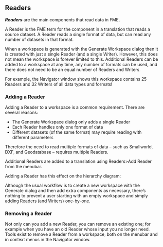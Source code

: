 ## Readers ##
***Readers*** are the main components that read data in FME.

A Reader is the FME term for the component in a translation that reads a source dataset. A Reader reads a single format of data, but can read any number of datasets in that format.

When a workspace is generated with the Generate Workspace dialog then it is created with just a single Reader (and a single Writer). However, this does not mean the workspace is forever limited to this. Additional Readers can be added to a workspace at any time, any number of formats can be used, and there does not need to be an equal number of Readers and Writers.

For example, the Navigator window shows this workspace contains 25 Readers and 32 Writers of all data types and formats!


### Adding a Reader ###
Adding a Reader to a workspace is a common requirement. There are several reasons:

- The Generate Workspace dialog only adds a single Reader
- Each Reader handles only one format of data
- Different datasets (of the same format) may require reading with different parameters

Therefore the need to read multiple formats of data – such as Smallworld, DXF, and Geodatabase – requires multiple Readers.

Additional Readers are added to a translation using Readers>Add Reader from the menubar.

Adding a Reader has this effect on the hierarchy diagram:

Although the usual workflow is to create a new workspace with the Generate dialog and then add extra components as necessary, there’s nothing to prevent a user starting with an empty workspace and simply adding Readers (and Writers) one-by-one.


### Removing a Reader ###
Not only can you add a new Reader, you can remove an existing one; for example when you have an old Reader whose input you no longer need. Tools exist to remove a Reader from a workspace, both on the menubar and in context menus in the Navigator window.

